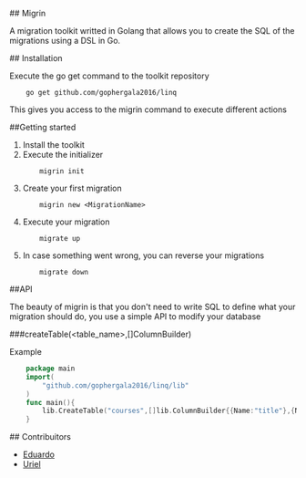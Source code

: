 ## Migrin

A migration toolkit writted in Golang that allows you to create the SQL of the migrations using a DSL in Go.

## Installation

Execute the go get command to the toolkit repository
```
	go get github.com/gophergala2016/linq
```

This gives you access to the migrin command to execute different actions

##Getting started

1. Install the toolkit
2. Execute the initializer
	```
		migrin init
	```
3. Create your first migration
	```
		migrin new <MigrationName>
	```
4. Execute your migration
	```
		migrate up
	```
5. In case something went wrong, you can reverse your migrations
	```
		migrate down
	```

##API

The beauty of migrin is that you don't need to write SQL to define what your migration should do, you use a simple API to modify your database

###createTable(<table_name>,[]ColumnBuilder)

Example
```go
	package main 
	import(
		"github.com/gophergala2016/linq/lib"
	)
	func main(){
		lib.CreateTable("courses",[]lib.ColumnBuilder{{Name:"title"},{Name:"description"}})	
	}
```

## Contribuitors

* [Eduardo](https://github.com/eduardo78d)
* [Uriel](https://github.com/urielhdz)

